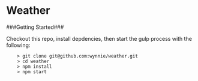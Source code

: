 # Weather

###Getting Started###

Checkout this repo, install depdencies, then start the gulp process with the following:

```
	> git clone git@github.com:wynnie/weather.git
	> cd weather
	> npm install
	> npm start
```

